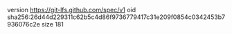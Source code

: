 version https://git-lfs.github.com/spec/v1
oid sha256:26d44d229311c62b5c4d86f9736779417c31e209f0854c0342453b7936076c2e
size 181
